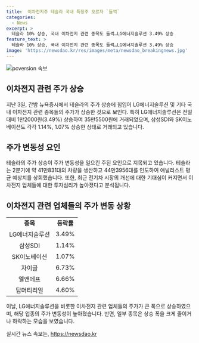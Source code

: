 ```yaml
---
title:  이차전지주 테슬라 국내 특징주 오르자 `들썩`
categories:
  - News
excerpt: >
  테슬라 10% 상승, 국내 이차전지 관련 종목도 들썩…LG에너지솔루션 3.49% 상승
feature_text: >
  테슬라 10% 상승, 국내 이차전지 관련 종목도 들썩…LG에너지솔루션 3.49% 상승
image: 'https://newsdao.kr/res/images/meta/newsdao_breakingnews.jpg'
---
```


<p><img src="https://newsdao.kr/res/images/meta/newsdao_breakingnews.jpg" alt="pcversion 속보" /></p>

<h2 data-ke-size="size26">이차전지 관련 주가 상승</h2>

<p data-ke-size="size16">지난 3일, 간밤 뉴욕증시에서 테슬라의 주가 상승에 힘입어 LG에너지솔루션 및 기타 국내 이차전지 관련 종목들의 주가가 상승한 것으로 보인다. 특히 LG에너지솔루션은 전일 대비 1만2000원(3.49%) 상승하여 35만5500원에 거래되었으며, 삼성SDI와 SK이노베이션도 각각 1.14%, 1.07% 상승한 상태로 거래되고 있습니다.</p>

<h2 data-ke-size="size26">주가 변동성 요인</h2>

<p data-ke-size="size16">테슬라의 주가 상승이 주가 변동성을 일으킨 주된 요인으로 지목되고 있습니다. 테슬라는 2분기에 약 41만831대의 차량을 생산하고 44만3956대를 인도하여 애널리스트 평균 예상치를 상회했습니다. 또한, 최근 전기차 시장의 개선에 대한 기대심이 커지면서 이차전지 업체들에 대한 투자심리가 높아졌다고 분석됩니다.</p>

<h2 data-ke-size="size26">이차전지 관련 업체들의 주가 변동 상황</h2>

<table>
<tbody>
<tr>
<td style="text-align: center; height: 17px;"><b>종목</b></td>
<td style="text-align: center; height: 17px;"><b>등락률</b></td>
</tr>
<tr>
<td style="text-align: center; height: 17px;">LG에너지솔루션</td>
<td style="text-align: center; height: 17px;">3.49%</td>
</tr>
<tr>
<td style="text-align: center; height: 17px;">삼성SDI</td>
<td style="text-align: center; height: 17px;">1.14%</td>
</tr>
<tr>
<td style="text-align: center; height: 17px;">SK이노베이션</td>
<td style="text-align: center; height: 17px;">1.07%</td>
</tr>
<tr>
<td style="text-align: center; height: 17px;">자이글</td>
<td style="text-align: center; height: 17px;">6.73%</td>
</tr>
<tr>
<td style="text-align: center; height: 17px;">엘앤에프</td>
<td style="text-align: center; height: 17px;">6.66%</td>
</tr>
<tr>
<td style="text-align: center; height: 17px;">탑머티리얼</td>
<td style="text-align: center; height: 17px;">4.60%</td>
</tr>
</tbody>
</table>

<p data-ke-size="size16">이날, LG에너지솔루션을 비롯한 이차전지 관련 업체들의 주가가 큰 폭으로 상승하였으며, 해당 업종의 주가 변동성이 높아졌습니다. 반면, 일부 종목은 상승 폭을 크게 줄이거나 하락하는 모습을 보였습니다.</p>
실시간 뉴스 속보는, <a href="https://newsdao.kr" rel="dofollow">https://newsdao.kr</a>


